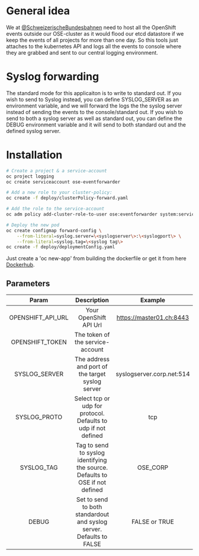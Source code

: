 # General idea
We at [@SchweizerischeBundesbahnen](https://github.com/SchweizerischeBundesbahnen) need to host all the OpenShift events outside our OSE-cluster as it would flood our etcd datastore if we keep the events of all projects for more than one day.
So this tools just attaches to the kubernetes API and logs all the events to console where they are grabbed and sent to our central logging environment.

# Syslog forwarding
The standard mode for this applicaiton is to write to standard out.  If you wish to send to Syslog instead, you can define SYSLOG_SERVER as an environment variable, and we will forward the logs the the syslog server instead of sending the events to the console/standard out.  If you wish to send to both a syslog server as well as standard out, you can define the DEBUG environment variable and it will send to both standard out and the defined syslog server.

# Installation
```bash
# Create a project & a service-account
oc project logging
oc create serviceaccount ose-eventforwarder

# Add a new role to your cluster-policy:
oc create -f deploy/clusterPolicy-forward.yaml

# Add the role to the service-account
oc adm policy add-cluster-role-to-user ose:eventforwarder system:serviceaccount:logging:ose-eventforwarder

# Deploy the new pod
oc create configmap forward-config \
    --from-literal=syslog.server=\<syslogserver\>:\<syslogport\> \
    --from-literal=syslog.tag=\<syslog tag\>
oc create -f deploy/deploymentConfig.yaml
```

Just create a 'oc new-app' from building the dockerfile or get it from here [Dockerhub](https://hub.docker.com/r/oscp/openshift-eventforwarder/).

## Parameters
**Param**|**Description**|**Example**
:-----:|:-----:|:-----:
OPENSHIFT\_API\_URL|Your OpenShift API Url|https://master01.ch:8443
OPENSHIFT\_TOKEN|The token of the service-account| 
SYSLOG\_SERVER|The address and port of the target syslog server|syslogserver.corp.net:514
SYSLOG\_PROTO|Select tcp or udp for protocol. Defaults to udp if not defined| tcp
SYSLOG\_TAG|Tag to send to syslog identifying the source. Defaults to OSE if not defined| OSE\_CORP
DEBUG|Set to send to both standardout and syslog server. Defaults to FALSE | FALSE or TRUE